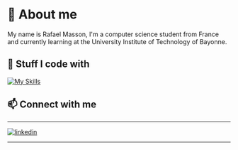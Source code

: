 # 👋 About me

My name is Rafael Masson, I'm a computer science student from France and currently learning at the University Institute of Technology of Bayonne.

## 🔧 Stuff I code with

[![My Skills](https://skillicons.dev/icons?i=py,cpp,qt,js,html,css,bootstrap,git,github,mysql,php,bash,ubuntu,debian,figma)](https://skillicons.dev)

## 📫 Connect with me

[1]: https://www.linkedin.com/in/rafaelmasson40
<!-- [2]: https://rafaelmasson4.wordpress.com/ -->

---
[![linkedin](https://cloud.githubusercontent.com/assets/17016297/18839848/0fc7e74e-83d2-11e6-8c6a-277fc9d6e067.png)][1]
<!-- [![website](https://github.com/user-attachments/assets/07f02c6a-4859-41f4-987e-5a33ad068919)[2] -->


---
